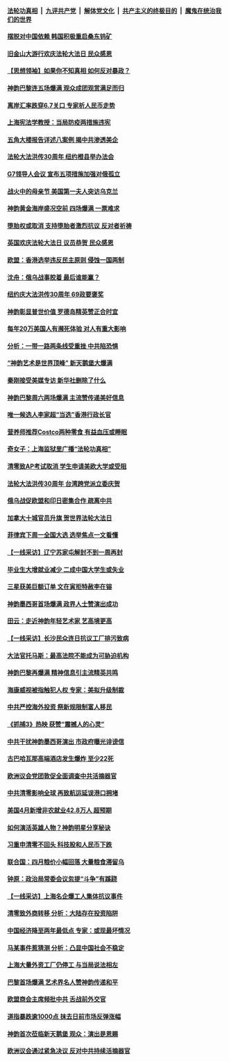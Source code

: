 ####  [法轮功真相](../../../../basic/blob/master/README.md?t=05091931) &nbsp;|&nbsp; [九评共产党](../../../../9ping.md/blob/master/README.md?t=05091931) &nbsp;|&nbsp; [解体党文化](../../../../jtdwh.md/blob/master/README.md?t=05091931)  &nbsp;|&nbsp; [共产主义的终极目的](../../../../gczydzjmd.md/blob/master/README.md?t=05091931) &nbsp;|&nbsp; [魔鬼在统治我们的世界](../../../../mgztzwmdsj.md/blob/master/README.md?t=05091931) 

#### [摆脱对中国依赖 韩国积极重启桑东钨矿](../pages/nf4514/n13731072.md?t=05091931) 

#### [旧金山大游行欢庆法轮大法日 民众感恩](../pages/nf4514/n13730612.md?t=05091931) 

#### [【思想领袖】如果你不知真相 如何反对暴政？](../pages/nf4514/n13729014.md?t=05091931) 

#### [神韵巴黎连五场爆满 观众成团观赏满足而归](../pages/nf4514/n13730697.md?t=05091931) 

#### [离岸汇率跌穿6.7关口 专家析人民币走势](../pages/nf4514/n13730613.md?t=05091931) 

#### [上海宪法学教授：当局防疫两措施违宪](../pages/nf4514/n13730561.md?t=05091931) 

#### [五角大楼报告详述八案例 揭中共渗透美企](../pages/nf4514/n13730587.md?t=05091931) 

#### [法轮大法洪传30周年 纽约橙县举办法会](../pages/nf4514/n13730603.md?t=05091931) 

#### [G7领导人会议 宣布五项措施加强对俄孤立](../pages/nf4514/n13730505.md?t=05091931) 

#### [战火中的母亲节 美国第一夫人突访乌克兰](../pages/nf4514/n13730400.md?t=05091931) 

#### [神韵黄金海岸盛况空前 四场爆满 一票难求](../pages/nf4514/n13730488.md?t=05091931) 

#### [堕胎权或取消 支持堕胎者激烈抗议 反对者祈祷](../pages/nf4514/n13730372.md?t=05091931) 

#### [英国欢庆法轮大法日 议员恭贺 民众感恩](../pages/nf4514/n13730266.md?t=05091931) 

#### [欧盟：香港选举违反民主原则 侵蚀一国两制](../pages/nf4514/n13730387.md?t=05091931) 

#### [沈舟：俄乌战事胶着 最后谁能赢？](../pages/nf4514/n13729909.md?t=05091931) 

#### [纽约庆大法洪传30周年 69政要褒奖](../pages/nf4514/n13728906.md?t=05091931) 

#### [神韵彰显普世价值 罗德岛精英赞正合时宜](../pages/nf4514/n13730125.md?t=05091931) 

#### [每年20万美国人有濒死体验 对人有重大影响](../pages/nf4514/n13729932.md?t=05091931) 

#### [分析：一带一路两条线受重挫 中共陷恐惧](../pages/nf4514/n13726633.md?t=05091931) 

#### [“神韵艺术是世界顶峰” 新天鹅堡大爆满](../pages/nf4514/n13730016.md?t=05091931) 

#### [秦刚接受美媒专访 新华社删除了什么](../pages/nf4514/n13729851.md?t=05091931) 

#### [神韵巴黎周六两场爆满 主流赞传递美好信息](../pages/nf4514/n13729942.md?t=05091931) 

#### [唯一候选人李家超“当选”香港行政长官](../pages/nf4514/n13729977.md?t=05091931) 

#### [营养师推荐Costco两种零食 有益血压或睡眠](../pages/nf4514/n13717853.md?t=05091931) 

#### [奇女子：上海监狱里广播“法轮功真相”](../pages/nf4514/n13726443.md?t=05091931) 

#### [清零致AP考试取消 学生申请美欧大学或受阻](../pages/nf4514/n13729570.md?t=05091931) 

#### [法轮大法洪传30周年 台湾跨党派立委庆贺](../pages/nf4514/n13729159.md?t=05091931) 

#### [俄乌战促欧盟和印日密集合作 疏离中共](../pages/nf4514/n13727386.md?t=05091931) 

#### [加拿大十城官员升旗 贺世界法轮大法日](../pages/nf4514/n13729166.md?t=05091931) 

#### [菲律宾下周一全国大选 选举焦点一文看懂](../pages/nf4514/n13729646.md?t=05091931) 

#### [【一线采访】辽宁苏家屯解封不到一周再封](../pages/nf4514/n13729625.md?t=05091931) 

#### [毕业生大增就业减少 二成中国大学生或失业](../pages/nf4514/n13729154.md?t=05091931) 

#### [三星获美巨额订单 文在寅拒特赦李在镕](../pages/nf4514/n13729621.md?t=05091931) 

#### [神韵墨西哥首场爆满 政界人士赞演出成功](../pages/nf4514/n13729484.md?t=05091931) 

#### [田云：走近神韵年轻艺术家 艺高境更高](../pages/nf4514/n13726150.md?t=05091931) 

#### [【一线采访】长沙民众连日抗议工厂排污致病](../pages/nf4514/n13729392.md?t=05091931) 

#### [大法官托马斯：最高法院不能成为可胁迫机构](../pages/nf4514/n13729027.md?t=05091931) 

#### [神韵巴黎再爆满 精神信息引主流精英共鸣](../pages/nf4514/n13729301.md?t=05091931) 

#### [海康威视被指触犯人权 专家：美拟升级制裁](../pages/nf4514/n13729009.md?t=05091931) 

#### [中共严控海外投资 祭新规限制富人移民](../pages/nf4514/n13729175.md?t=05091931) 

#### [《抓捕3》热映 获赞“震撼人的心灵”](../pages/nf4514/n13729129.md?t=05091931) 

#### [中共干扰神韵墨西哥演出 市政府曝光诽谤信](../pages/nf4514/n13728994.md?t=05091931) 

#### [古巴哈瓦那高端酒店发生爆炸 至少22死](../pages/nf4514/n13728920.md?t=05091931) 

#### [欧洲议会党团敦促全面调查中共活摘器官](../pages/nf4514/n13729021.md?t=05091931) 

#### [中共清零影响全球 再致航运延误港口拥堵](../pages/nf4514/n13728916.md?t=05091931) 

#### [美国4月新增非农就业42.8万人 超预期](../pages/nf4514/n13728839.md?t=05091931) 

#### [如何演活英雄人物？神韵明星分享秘诀](../pages/nf4514/n13727362.md?t=05091931) 

#### [习重申清零不回头 科技股和人民币下跌](../pages/nf4514/n13728686.md?t=05091931) 

#### [联合国：四月粮价小幅回落 大量粮食滞留乌](../pages/nf4514/n13728737.md?t=05091931) 

#### [钟原：政治局常委会议忽提“斗争”有蹊跷](../pages/nf4514/n13728275.md?t=05091931) 

#### [【一线采访】上海名企爆工人集体抗议事件](../pages/nf4514/n13728542.md?t=05091931) 

#### [清零致外商转移 分析：大陆存在投资陷阱](../pages/nf4514/n13728263.md?t=05091931) 

#### [中国经济降至两年最低点 专家：或现最坏情况](../pages/nf4514/n13728571.md?t=05091931) 

#### [马某事件惹猜测 分析：凸显中国社会不稳定](../pages/nf4514/n13728190.md?t=05091931) 

#### [上海大量外资工厂仍停工 与当局说法相左](../pages/nf4514/n13728640.md?t=05091931) 

#### [巴黎首场爆满 艺术界名人赞神韵传递和平](../pages/nf4514/n13728443.md?t=05091931) 

#### [欧盟商会主席频批中共 舌战前外交官](../pages/nf4514/n13728265.md?t=05091931) 

#### [道指暴跌逾1000点 抹去日前市场反弹涨幅](../pages/nf4514/n13728230.md?t=05091931) 

#### [神韵首次莅临新天鹅堡 观众：演出是恩赐](../pages/nf4514/n13728343.md?t=05091931) 

#### [欧洲议会通过紧急决议 反对中共持续活摘器官](../pages/nf4514/n13728211.md?t=05091931) 

